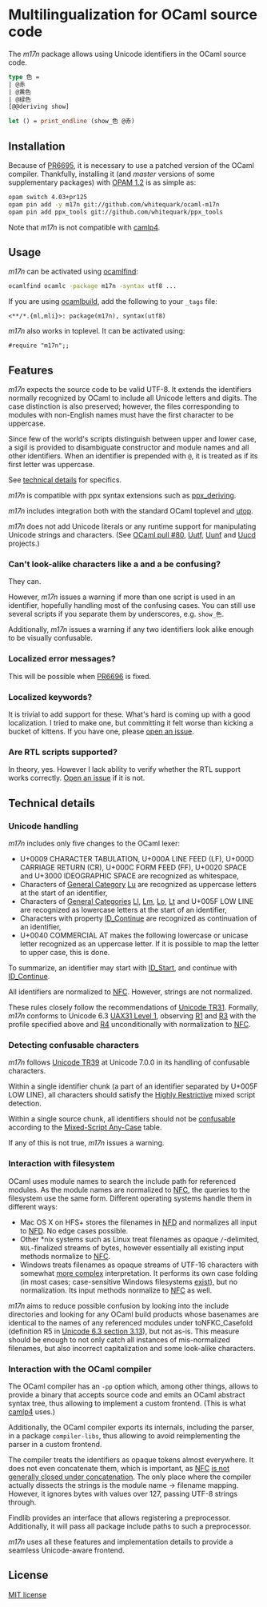 Multilingualization for OCaml source code
=========================================

The _m17n_ package allows using Unicode identifiers in the OCaml source code.

``` ocaml
type 色 =
| @赤
| @黄色
| @緑色
[@@deriving show]

let () = print_endline (show_色 @赤)
```

Installation
------------

Because of [PR6695][], it is necessary to use a patched version of the OCaml
compiler. Thankfully, installing it (and _master_ versions of some
supplementary packages) with [OPAM 1.2][opam] is as simple as:

``` sh
opam switch 4.03+pr125
opam pin add -y m17n git://github.com/whitequark/ocaml-m17n
opam pin add ppx_tools git://github.com/whitequark/ppx_tools
```

Note that _m17n_ is not compatible with [camlp4][].

[PR6695]: http://caml.inria.fr/mantis/view.php?id=6695
[opam]: https://opam.ocaml.org
[camlp4]: https://github.com/ocaml/camlp4/

Usage
-----

_m17n_ can be activated using [ocamlfind][]:

``` sh
ocamlfind ocamlc -package m17n -syntax utf8 ...
```

If you are using [ocamlbuild][], add the following to your `_tags` file:

```
<**/*.{ml,mli}>: package(m17n), syntax(utf8)
```

_m17n_ also works in toplevel. It can be activated using:

```
#require "m17n";;
```

[ocamlfind]: http://projects.camlcity.org/projects/findlib.html
[ocamlbuild]: http://nicolaspouillard.fr/ocamlbuild/ocamlbuild-user-guide.html

Features
--------

_m17n_ expects the source code to be valid UTF-8. It extends the identifiers
normally recognized by OCaml to include all Unicode letters and digits.
The case distinction is also preserved; however, the files corresponding to
modules with non-English names must have the first character to be uppercase.

Since few of the world's scripts distinguish between upper and lower case,
a sigil is provided to disambiguate constructor and module names and all
other identifiers. When an identifier is prepended with `@`, it is treated
as if its first letter was uppercase.

See [technical details](#technical-details) for specifics.

_m17n_ is compatible with ppx syntax extensions such as [ppx_deriving][].

_m17n_ includes integration both with the standard OCaml toplevel and
[utop][].

_m17n_ does not add Unicode literals or any runtime support for manipulating
Unicode strings and characters. (See [OCaml pull #80][pr-uchar], [Uutf][], [Uunf][]
and [Uucd][] projects.)

[ppx_deriving]: https://github.com/whitequark/ppx_deriving
[pr-uchar]: https://github.com/ocaml/ocaml/pull/80
[uutf]: http://erratique.ch/software/uutf
[uunf]: http://erratique.ch/software/uunf
[uucd]: http://erratique.ch/software/uucd
[utop]: https://github.com/diml/utop

### Can't look-alike characters like a and а be confusing?

They can.

However, _m17n_ issues a warning if more than one script
is used in an identifier, hopefully handling most of the confusing
cases. You can still use several scripts if you separate them
by underscores, e.g. `show_色`.

Additionally, _m17n_ issues a warning if any two identifiers
look alike enough to be visually confusable.

### Localized error messages?

This will be possible when [PR6696] is fixed.

[PR6696]: http://caml.inria.fr/mantis/view.php?id=6696

### Localized keywords?

It is trivial to add support for these. What's hard is coming up with
a good localization. I tried to make one, but committing it felt
worse than kicking a bucket of kittens. If you have one, please
[open an issue][issue].

### Are RTL scripts supported?

In theory, yes. However I lack ability to verify whether the RTL support
works correctly. [Open an issue][issue] if it is not.

[issue]: https://github.com/whitequark/ocaml-m17n/issues

Technical details
-----------------

### Unicode handling

_m17n_ includes only five changes to the OCaml lexer:

  * U+0009 CHARACTER TABULATION, U+000A LINE FEED (LF), U+000D CARRIAGE RETURN (CR),
    U+000C FORM FEED (FF), U+0020 SPACE and U+3000 IDEOGRAPHIC SPACE are
    recognized as whitespace,
  * Characters of [General Category][gc] [Lu][gcv] are recognized as uppercase letters
    at the start of an identifier,
  * Characters of [General Categories][gc] [Ll][gcv], [Lm][gcv], [Lo][gcv], [Lt][gcv] and
    U+005F LOW LINE are recognized as lowercase letters at the start of an identifier,
  * Characters with property [ID_Continue][d1] are recognized as continuation of
    an identifier,
  * U+0040 COMMERCIAL AT makes the following lowercase or unicase letter recognized
    as an uppercase letter. If it is possible to map the letter to upper case,
    this is done.

To summarize, an identifier may start with [ID_Start][d1], and continue
with [ID_Continue][d1].

All identifiers are normalized to [NFC][nf]. However, strings are not normalized.

These rules closely follow the recommendations of [Unicode TR31][tr31].
Formally, _m17n_ conforms to Unicode 6.3 [UAX31 Level 1][C2], observing [R1][]
and [R3][] with the profile specified above and [R4][] unconditionally
with normalization to [NFC][nf].

[gc]: http://www.unicode.org/reports/tr44/#General_Category
[gcv]: http://www.unicode.org/reports/tr44/#General_Category_Values
[d1]: http://unicode.org/reports/tr31/#Default_Identifier_Syntax
[nf]: http://www.unicode.org/reports/tr15/#Norm_Forms
[c2]: http://unicode.org/reports/tr31/#C2
[r1]: http://unicode.org/reports/tr31/#R1
[r3]: http://unicode.org/reports/tr31/#R3
[r4]: http://unicode.org/reports/tr31/#R4
[tr31]: http://unicode.org/reports/tr31/

### Detecting confusable characters

_m17n_ follows [Unicode TR39][tr39] at Unicode 7.0.0 in its handling
of confusable characters.

Within a single identifier chunk (a part of an identifier separated by
U+005F LOW LINE), all characters should satisfy the [Highly Restrictive][highrst]
mixed script detection.

Within a single source chunk, all identifiers should not be [confusable][confusable]
according to the [Mixed-Script Any-Case][confusMA] table.

If any of this is not true, _m17n_ issues a warning.

[tr39]: http://www.unicode.org/reports/tr39
[highrst]: http://www.unicode.org/reports/tr39/#highly_restrictive
[confusable]: http://www.unicode.org/reports/tr39/#Confusable_Detection
[confusMA]: http://www.unicode.org/reports/tr39/#ma

### Interaction with filesystem

OCaml uses module names to search the include path for referenced modules.
As the module names are normalized to [NFC][nf], the queries to the filesystem
use the same form. Different operating systems handle them in different ways:

  * Mac OS X on HFS+ stores the filenames in [NFD][nf] and normalizes all input
    to [NFD][nf]. No edge cases possible.
  * Other *nix systems such as Linux treat filenames as opaque `/`-delimited,
    `NUL`-finalized streams of bytes, however essentially all existing input
    methods normalize to [NFC][nf].
  * Windows treats filenames as opaque streams of UTF-16 characters with
    somewhat [more complex][winfn] interpretation. It performs its own
    case folding (in most cases; case-sensitive Windows filesystems
    [exist][wincs]), but no normalization. Its input methods normalize to
    [NFC][nf] as well.

_m17n_ aims to reduce possible confusion by looking into the include
directories and looking for any OCaml build products whose basenames are
identical to the names of any referenced modules under toNFKC_Casefold
(definition R5 in [Unicode 6.3 section 3.13][u63]), but not as-is.
This measure should be enough to not only catch all instances of
mis-normalized filenames, but also incorrect capitalization and some
look-alike characters.

[winfn]: http://msdn.microsoft.com/en-us/library/aa365247(v=VS.85).aspx
[wincs]: https://support.microsoft.com/KB/100625
[u63]: http://www.unicode.org/versions/Unicode6.2.0/ch03.pdf

### Interaction with the OCaml compiler

The OCaml compiler has an `-pp` option which, among other things, allows
to provide a binary that accepts source code and emits an OCaml abstract
syntax tree, thus allowing to implement a custom frontend. (This is
what [camlp4][] uses.)

Additionally, the OCaml compiler exports its internals, including
the parser, in a package `compiler-libs`, thus allowing to avoid
reimplementing the parser in a custom frontend.

The compiler treats the identifiers as opaque tokens almost everywhere.
It does not even concatenate them, which is important, as [NFC][nf]
[is not generally closed under concatenation][nfnotclosed]. The only place
where the compiler actually dissects the strings is the module name → filename
mapping. However, it ignores bytes with values over 127, passing UTF-8
strings through.

Findlib provides an interface that allows registering a preprocessor.
Additionally, it will pass all package include paths to such a preprocessor.

_m17n_ uses all these features and implementation details to provide
a seamless Unicode-aware frontend.

[nfnotclosed]: http://www.unicode.org/reports/tr15/#Concatenation

License
-------

[MIT license](LICENSE.txt)
